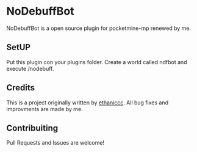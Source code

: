 # NoDebuffBot

NoDebuffBot is a open source plugin for pocketmine-mp renewed by me.

## SetUP

Put this plugin con your plugins folder.
Create a world called ndfbot and execute /nodebuff.

## Credits

This is a project originally written by [ethaniccc](https://github.com/ethaniccc/NoDebuffBot).
All bug fixes and improvments are made by me.

## Contribuiting

Pull Requests and Issues are welcome!
